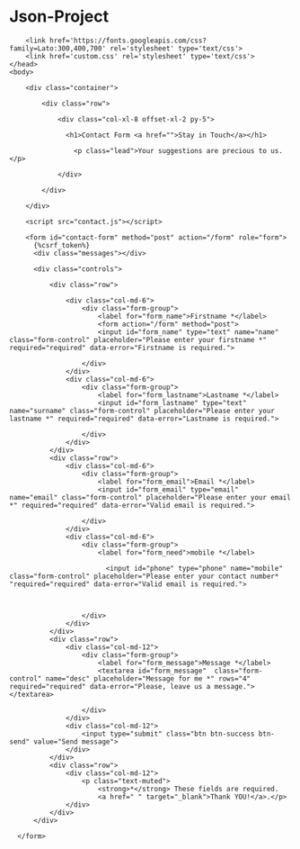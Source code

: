 # Json-Project
<!DOCTYPE html>
<html lang="en">
<head>
    <meta charset="UTF-8">
    <meta http-equiv="X-UA-Compatible" content="IE=edge">
    <meta name="viewport" content="width=device-width, initial-scale=1.0">
    <title>form</title>

</head>
<body>
  <html>
    <head>
        <title>Contact Form </title>
        <meta charset="UTF-8">
        <meta name="viewport" content="width=device-width, initial-scale=1.0">
        <link rel="stylesheet" href="https://stackpath.bootstrapcdn.com/bootstrap/4.1.3/css/bootstrap.min.css" integrity="sha384-MCw98/SFnGE8fJT3GXwEOngsV7Zt27NXFoaoApmYm81iuXoPkFOJwJ8ERdknLPMO" crossorigin="anonymous">

        <link href='https://fonts.googleapis.com/css?family=Lato:300,400,700' rel='stylesheet' type='text/css'>
        <link href='custom.css' rel='stylesheet' type='text/css'>
    </head>
    <body>

        <div class="container">

            <div class="row">

                <div class="col-xl-8 offset-xl-2 py-5">

                  <h1>Contact Form <a href="">Stay in Touch</a></h1>

                    <p class="lead">Your suggestions are precious to us.</p>

                </div>

            </div>

        </div>

<script src="https://cdnjs.cloudflare.com/ajax/libs/jquery/3.3.1/jquery.min.js" integrity="sha256-FgpCb/KJQlLNfOu91ta32o/NMZxltwRo8QtmkMRdAu8=" crossorigin="anonymous"></script>
<script src="https://cdnjs.cloudflare.com/ajax/libs/popper.js/1.14.3/umd/popper.min.js" integrity="sha384-ZMP7rVo3mIykV+2+9J3UJ46jBk0WLaUAdn689aCwoqbBJiSnjAK/l8WvCWPIPm49" crossorigin="anonymous"></script>
<script src="https://stackpath.bootstrapcdn.com/bootstrap/4.1.3/js/bootstrap.min.js" integrity="sha384-ChfqqxuZUCnJSK3+MXmPNIyE6ZbWh2IMqE241rYiqJxyMiZ6OW/JmZQ5stwEULTy" crossorigin="anonymous"></script>        
<script src="https://cdnjs.cloudflare.com/ajax/libs/1000hz-bootstrap-validator/0.11.9/validator.min.js" integrity="sha256-dHf/YjH1A4tewEsKUSmNnV05DDbfGN3g7NMq86xgGh8=" crossorigin="anonymous"></script>
        <script src="contact.js"></script>

        <form id="contact-form" method="post" action="/form" role="form">
          {%csrf_token%}
          <div class="messages"></div>
      
          <div class="controls">
      
              <div class="row">

                  <div class="col-md-6">
                      <div class="form-group">
                          <label for="form_name">Firstname *</label>
                          <form action="/form" method="post">
                          <input id="form_name" type="text" name="name" class="form-control" placeholder="Please enter your firstname *" required="required" data-error="Firstname is required.">
                         
                      </div>
                  </div>
                  <div class="col-md-6">
                      <div class="form-group">
                          <label for="form_lastname">Lastname *</label>
                          <input id="form_lastname" type="text" name="surname" class="form-control" placeholder="Please enter your lastname *" required="required" data-error="Lastname is required.">
                         
                      </div>
                  </div>
              </div>
              <div class="row">
                  <div class="col-md-6">
                      <div class="form-group">
                          <label for="form_email">Email *</label>
                          <input id="form_email" type="email"   name="email" class="form-control" placeholder="Please enter your email *" required="required" data-error="Valid email is required.">
                          
                      </div>
                  </div>
                  <div class="col-md-6">
                      <div class="form-group">
                          <label for="form_need">mobile *</label>
                       
                            <input id="phone" type="phone" name="mobile" class="form-control" placeholder="Please enter your contact number* "required="required" data-error="Valid email is required.">
                            
                          
                         
                      </div>
                  </div>
              </div>
              <div class="row">
                  <div class="col-md-12">
                      <div class="form-group">
                          <label for="form_message">Message *</label>
                          <textarea id="form_message"  class="form-control" name="desc" placeholder="Message for me *" rows="4" required="required" data-error="Please, leave us a message."></textarea>
                          
                      </div>
                  </div>
                  <div class="col-md-12">
                      <input type="submit" class="btn btn-success btn-send" value="Send message">
                  </div>
              </div>
              <div class="row">
                  <div class="col-md-12">
                      <p class="text-muted">
                          <strong>*</strong> These fields are required. 
                          <a href=" " target="_blank">Thank YOU!</a>.</p>
                  </div>
              </div>
          </div>
      
      </form>

    
<script> 

$("# Firstname ").focus();
function validateAndGetFormData() {
var FirstnameVar = $("# Firstname ").val();
if (Firstname Var === "") {
alert("Firstname Required Value");
$("#empId").focus();
return "";
}



var Lastname Var = $("# Lastname ").val();
if (Lastname Var === "") {
alert("Lastname is Required Value");
$("# Lastname ").focus();
return "";
}


var EmailVar = $("#Email").val();
if (EmailVar === "") {
alert("Employee Email is Required Value");
$("#Email").focus();
return "";
}

var mobileVar = $("# mobile ").val();
if (mobileVar === "") {
alert("Employee mobile is Required Value");
$("# mobile ").focus();
return "";
}


var MessageVar = $("# Message ").val();
if (MessageVar === "") {
alert("Employee Message is Required Value");
$("# Message ").focus();
return "";
}


var jsonStrObj = {
Firstname: FirstnameVar,
Lastname: Lastname Var,
Email: EmailVar,
mobile: mobileVar,
Message: MessageVar,

};
return JSON.stringify(jsonStrObj);
}  



function createPUTRequest(connToken, jsonObj, dbName, relName) {
var putRequest = "{\n"
+ "\"token\" : \""
+ connToken
+ "\","
+ "\"dbName\": \""
+ dbName
+ "\",\n" + "\"cmd\" : \"PUT\",\n"
+ "\"rel\" : \""
+ relName + "\","
+ "\"jsonStr\": \n"
+ jsonObj
+ "\n"
+ "}";
return putRequest;
}

function executeCommand(reqString, dbBaseUrl, apiEndPointUrl) {
var url = dbBaseUrl + apiEndPointUrl;
var jsonObj;
$.post(url, reqString, function (result) {
jsonObj = JSON.parse(result);
}).fail(function (result) {
var dataJsonObj = result.responseText;
jsonObj = JSON.parse(dataJsonObj);
});
return jsonObj;
}

function resetForm() {
$("#Firstname").val("")
$("#Lastname").val("");
$("#Email").val("");
$("#mobile").val("");
$("# Message ").focus();   
function SaveEmployee{}{
var putReqStr = createPUTRequest("90935586|-31948841969445468|90933720",
jsonStr, "SAMPLE", "EMP-REL");
alert(putReqStr);
jQuery.ajaxSetup({async: false});
var resultObj = executeCommand(putReqStr,
"http://api.login2explore.com:5577", "/api/iml");
alert(JSON.stringify(resultObj));
jQuery.ajaxSetup({async: true});
resetForm();
}
</script>
</body>    
</html>

